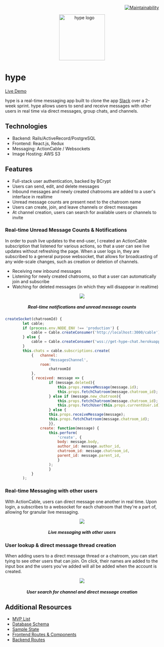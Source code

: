 <div align="right">

[![Maintainability](https://api.codeclimate.com/v1/badges/78ce38e38426da224774/maintainability)](https://codeclimate.com/github/jameshawkinsjr/hype/maintainability)

</div>
<p align="center">
  <a href="http://hype-chat.com/">
    <img src="https://github.com/jameshawkinsjr/hype/blob/master/app/assets/images/hype_large.png" alt="hype logo" width="150">
  </a>
</p>

# hype

[Live Demo](http://www.hype-chat.com/#/)

hype is a real-time messaging app built to clone the app [Slack](https://slack.com) over a 2-week sprint. hype allows users to send and receive messages with other users in real time via direct messages, group chats, and channels.

## Technologies

* Backend: Rails/ActiveRecord/PostgreSQL
* Frontend: React.js, Redux
* Messaging: ActionCable / Websockets
* Image Hosting: AWS S3


## Features

* Full-stack user authentication, backed by BCrypt
* Users can send, edit, and delete messages
* Inbound messages and newly created chatrooms are added to a user's interface in realtime
* Unread message counts are present next to the chatroom name
* Users can create, join, and leave channels or direct messages
* At channel creation, users can search for available users or channels to invite

### Real-time Unread Message Counts & Notifications
In order to push live updates to the end-user, I created an ActionCable subscription that listened for various actions, so that a user can see live updates without refreshing the page. When a user logs in, they are subscribed to a general purpose websocket, that allows for broadcasting of any wide-scale changes, such as creation or deletion of channels.

* Receiving new inbound messages
* Listening for newly created chatrooms, so that a user can automatically join and subscribe
* Watching for deleted messages (in which they will disappear in realtime)

<div align="center">
<img src="https://github.com/jameshawkinsjr/hype/blob/master/docs/gifs/hype-demo.gif">

##### Real-time notifications and unread message counts
</div>


```js
createSocket(chatroomId) {
        let cable;
        if (process.env.NODE_ENV !== 'production') {
            cable = Cable.createConsumer('http://localhost:3000/cable');
        } else {
            cable = Cable.createConsumer('wss://get-hype-chat.herokuapp.com/cable');
        }
        this.chats = cable.subscriptions.create(
            {   channel: 
                    'MessagesChannel',
                room: 
                    chatroomId
            },  
            { received: message => {
                    if (message.deleted){
                        this.props.removeMessage(message.id);
                        this.props.fetchChatroom(message.chatroom_id);
                    } else if (message.new_chatroom){
                        this.props.fetchChatroom(message.chatroom_id);
                        this.props.fetchUser(this.props.currentUser.id);
                    } else {
                    this.props.receiveMessage(message);
                    this.props.fetchChatroom(message.chatroom_id);
                    }},
                create: function(message) {
                    this.perform(
                        'create', { 
                        body: message.body,
                        author_id: message.author_id,
                        chatroom_id: message.chatroom_id,
                        parent_id: message.parent_id,
                        }
                    );
                    }
            }
        );
```

### Real-time Messaging with other users
WIth ActionCable, users can direct message one another in real time. Upon login, a subscribes to a websocket for each chatroom that they're a part of, allowing for granular live messaging.

<div align="center">
<img src="https://github.com/jameshawkinsjr/hype/blob/master/docs/gifs/hype-chatting.gif">

##### Live messaging with other users
</div>




### User lookup & direct message thread creation

When adding users to a direct message thread or a chatroom, you can start tying to see other users that can join. On click, their names are added to the input box and the users you've added will all be added when the account is created.

<div align="center">
<img src="https://github.com/jameshawkinsjr/hype/blob/master/docs/gifs/hype-direct-message.gif">

##### User search for channel and direct message creation
</div>

## Additional Resources

* [MVP List](https://github.com/jameshawkinsjr/hype/wiki/MVP-List)
* [Database Schema](https://github.com/jameshawkinsjr/hype/wiki/Database-Schema)  
* [Sample State](https://github.com/jameshawkinsjr/hype/wiki/Sample-State)  
* [Frontend Routes & Components](https://github.com/jameshawkinsjr/hype/wiki/Frontend-Routes-&-Components)  
* [Backend Routes](https://github.com/jameshawkinsjr/hype/wiki/Backend-Routes)  